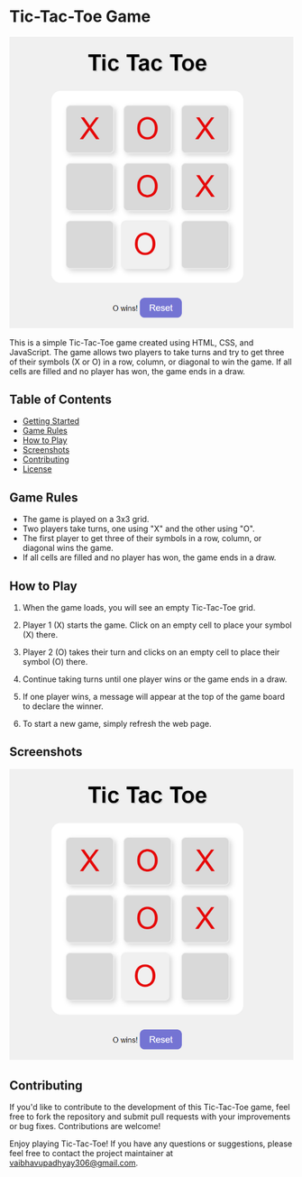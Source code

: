 # Tic-Tac-Toe Game

![Tic-Tac-Toe](Image.png)

This is a simple Tic-Tac-Toe game created using HTML, CSS, and JavaScript. The game allows two players to take turns and try to get three of their symbols (X or O) in a row, column, or diagonal to win the game. If all cells are filled and no player has won, the game ends in a draw.

## Table of Contents

- [Getting Started](#getting-started)
- [Game Rules](#game-rules)
- [How to Play](#how-to-play)
- [Screenshots](#screenshots)
- [Contributing](#contributing)
- [License](#license)


## Game Rules

- The game is played on a 3x3 grid.
- Two players take turns, one using "X" and the other using "O".
- The first player to get three of their symbols in a row, column, or diagonal wins the game.
- If all cells are filled and no player has won, the game ends in a draw.

## How to Play

1. When the game loads, you will see an empty Tic-Tac-Toe grid.

2. Player 1 (X) starts the game. Click on an empty cell to place your symbol (X) there.

3. Player 2 (O) takes their turn and clicks on an empty cell to place their symbol (O) there.

4. Continue taking turns until one player wins or the game ends in a draw.

5. If one player wins, a message will appear at the top of the game board to declare the winner.

6. To start a new game, simply refresh the web page.

## Screenshots

![Gameplay Screenshot](Image.png)

## Contributing

If you'd like to contribute to the development of this Tic-Tac-Toe game, feel free to fork the repository and submit pull requests with your improvements or bug fixes. Contributions are welcome!


Enjoy playing Tic-Tac-Toe! If you have any questions or suggestions, please feel free to contact the project maintainer at [vaibhavupadhyay306@gmail.com](mailto:vaibhavupadhyay306@gmail.com).
